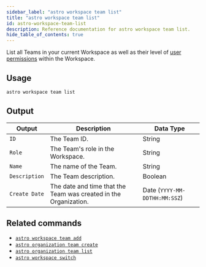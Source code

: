 ```yaml
---
sidebar_label: "astro workspace team list"
title: "astro workspace team list"
id: astro-workspace-team-list
description: Reference documentation for astro workspace team list.
hide_table_of_contents: true
---
```


List all Teams in your current Workspace as well as their level of [user permissions](https://docs.astronomer.io/astro/user-permissions) within the Workspace. 

## Usage

```sh
astro workspace team list
```

## Output

| Output        | Description                                                                  | Data Type     |
| ------------- | ---------------------------------------------------------------------------- | ------------- |
| `ID`          | The Team ID.                                                                 | String        |
| `Role`        | The Team's role in the Workspace.                       | String        |
| `Name` | The name of the Team.                                                            | String        |
| `Description` | The Team description.                                         | Boolean       |
| `Create Date` |The date and time that the Team was created in the Organization.             | Date (`YYYY-MM-DDTHH:MM:SSZ`) |

## Related commands

- [`astro workspace team add`](cli/astro-workspace-team-add.md)
- [`astro organization team create`](cli/astro-organization-team-create.md)
- [`astro organization team list`](cli/astro-organization-team-list.md)
- [`astro workspace switch`](cli/astro-workspace-switch.md)

